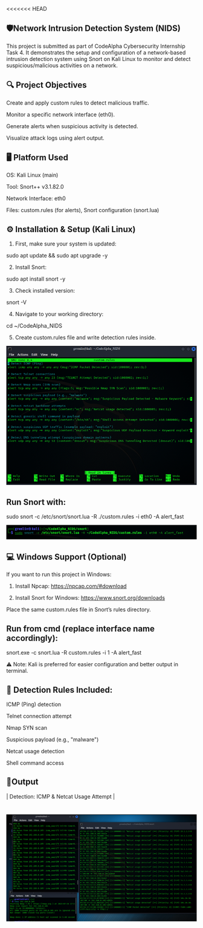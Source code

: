 <<<<<<< HEAD
## 🛡️Network Intrusion Detection System (NIDS)
This project is submitted as part of CodeAlpha Cybersecurity Internship Task 4. It demonstrates the setup and configuration of a network-based intrusion detection system using Snort on Kali Linux to monitor and detect suspicious/malicious activities on a network.


## 🔍 Project Objectives
Create and apply custom rules to detect malicious traffic.

Monitor a specific network interface (eth0).

Generate alerts when suspicious activity is detected.

Visualize attack logs using alert output.


## 🖥️ Platform Used
OS: Kali Linux (main)

Tool: Snort++ v3.1.82.0

Network Interface: eth0

Files: custom.rules (for alerts), Snort configuration (snort.lua)


## ⚙️ Installation & Setup (Kali Linux)

1. First, make sure your system is updated:

sudo apt update && sudo apt upgrade -y

2. Install Snort:

sudo apt install snort -y

3. Check installed version:

snort -V

4. Navigate to your working directory:

cd ~/CodeAlpha_NIDS

5. Create custom.rules file and write detection rules inside.

![ICMP & Netcat Alert](screenshots/custom_rules.png)


## Run Snort with:

sudo snort -c /etc/snort/snort.lua -R ./custom.rules -i eth0 -A alert_fast


![ICMP & Netcat Alert](screenshots/run_snort.png)


## 💻 Windows Support (Optional)
If you want to run this project in Windows:

1. Install Npcap: https://npcap.com/#download

2. Install Snort for Windows: https://www.snort.org/downloads

Place the same custom.rules file in Snort’s rules directory.


## Run from cmd (replace interface name accordingly):

snort.exe -c snort.lua -R custom.rules -i 1 -A alert_fast

⚠ Note: Kali is preferred for easier configuration and better output in terminal.


## 📜 Detection Rules Included:

ICMP (Ping) detection

Telnet connection attempt

Nmap SYN scan

Suspicious payload (e.g., "malware")

Netcat usage detection

Shell command access


## 📸Output

| Detection: ICMP & Netcat Usage Attempt |

![ICMP & Netcat Alert](screenshots/snort_output.png)
======